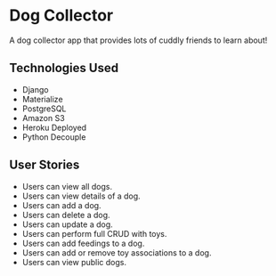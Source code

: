 # Dog Collector
A dog collector app that provides lots of cuddly friends to learn about!

## Technologies Used
* Django
* Materialize
* PostgreSQL
* Amazon S3
* Heroku Deployed
* Python Decouple

## User Stories
* Users can view all dogs.
* Users can view details of a dog.
* Users can add a dog.
* Users can delete a dog.
* Users can update a dog.
* Users can perform full CRUD with toys.
* Users can add feedings to a dog.
* Users can add or remove toy associations to a dog.
* Users can view public dogs.